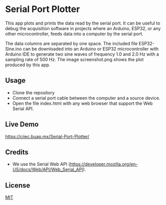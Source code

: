 # Serial Port Plotter
This app plots and prints the data read by the serial port.   It can be useful to debug the acquisition software in projects where an Arduino, ESP32, or any other microcontroller, feeds data into a computer by the serial port. 

The data columns are separated by one space. The included file ESP32-Sine.ino can be downloaded into an Arduino or ESP32 microcontroller with Arduino IDE to generate two sine waves of frequency 1.0 and 2.0 Hz with a sampling rate of 500 Hz. The image screenshot.png shows the plot produced by this app.

## Usage

- Clone the repository
- Connect a serial port cable between the computer and a source device.
- Open the file index.html with any web browser that support the Web Serial API.

## Live Demo

https://ciiec.buap.mx/Serial-Port-Plotter/

## Credits

- We use the Serial Web API (https://developer.mozilla.org/en-US/docs/Web/API/Web_Serial_API).

## License

[MIT](LICENSE)
